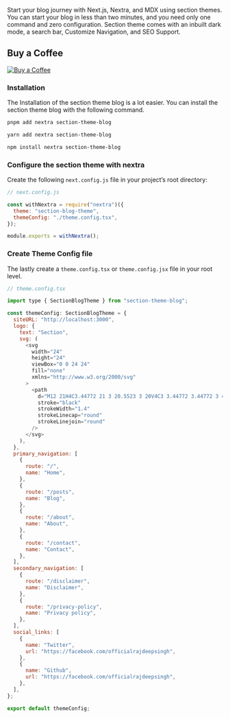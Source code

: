 Start your blog journey with Next.js, Nextra, and MDX using section themes. You can start your blog in less than two minutes, and you need only one command and zero configuration. Section theme comes with an inbuilt dark mode, a search bar, Customize Navigation, and SEO Support.

## Buy a Coffee

[![Buy a Coffee](https://ko-fi.com/img/githubbutton_sm.svg)](https://ko-fi.com/K3K2E87F0)

### Installation

The Installation of the section theme blog is a lot easier. You can install the section theme blog with the following command.

```bash
pnpm add nextra section-theme-blog
```

```bash
yarn add nextra section-theme-blog
```

```bash
npm install nextra section-theme-blog
```

### Configure the section theme with nextra

Create the following `next.config.js` file in your project’s root directory:

```javascript
// next.config.js

const withNextra = require("nextra")({
  theme: "section-blog-theme",
  themeConfig: "./theme.config.tsx",
});

module.exports = withNextra();
```

### Create Theme Config file

The lastly create a `theme.config.tsx` or `theme.config.jsx` file in your root level.

```javascript
// theme.config.tsx

import type { SectionBlogTheme } from "section-theme-blog";

const themeConfig: SectionBlogTheme = {
  siteURL: "http://localhost:3000",
  logo: {
    text: "Section",
    svg: (
      <svg
        width="24"
        height="24"
        viewBox="0 0 24 24"
        fill="none"
        xmlns="http://www.w3.org/2000/svg"
      >
        <path
          d="M12 21H4C3.44772 21 3 20.5523 3 20V4C3 3.44772 3.44772 3 4 3H20C20.5523 3 21 3.44772 21 4V12"
          stroke="black"
          strokeWidth="1.4"
          strokeLinecap="round"
          strokeLinejoin="round"
        />
      </svg>
    ),
  },
  primary_navigation: [
    {
      route: "/",
      name: "Home",
    },
    {
      route: "/posts",
      name: "Blog",
    },
    {
      route: "/about",
      name: "About",
    },
    {
      route: "/contact",
      name: "Contact",
    },
  ],
  secondary_navigation: [
    {
      route: "/disclaimer",
      name: "Disclaimer",
    },
    {
      route: "/privacy-policy",
      name: "Privacy policy",
    },
  ],
  social_links: [
    {
      name: "Twitter",
      url: "https://facebook.com/officialrajdeepsingh",
    },
    {
      name: "Github",
      url: "https://facebook.com/officialrajdeepsingh",
    },
  ],
};

export default themeConfig;
```
